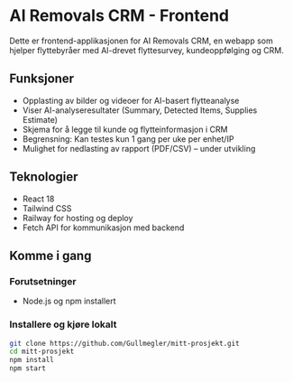 # AI Removals CRM - Frontend

Dette er frontend-applikasjonen for AI Removals CRM, en webapp som hjelper flyttebyråer med AI-drevet flyttesurvey, kundeoppfølging og CRM.

## Funksjoner

- Opplasting av bilder og videoer for AI-basert flytteanalyse
- Viser AI-analyseresultater (Summary, Detected Items, Supplies Estimate)
- Skjema for å legge til kunde og flytteinformasjon i CRM
- Begrensning: Kan testes kun 1 gang per uke per enhet/IP
- Mulighet for nedlasting av rapport (PDF/CSV) – under utvikling

## Teknologier

- React 18
- Tailwind CSS
- Railway for hosting og deploy
- Fetch API for kommunikasjon med backend

## Komme i gang

### Forutsetninger

- Node.js og npm installert

### Installere og kjøre lokalt

```bash
git clone https://github.com/Gullmegler/mitt-prosjekt.git
cd mitt-prosjekt
npm install
npm start
